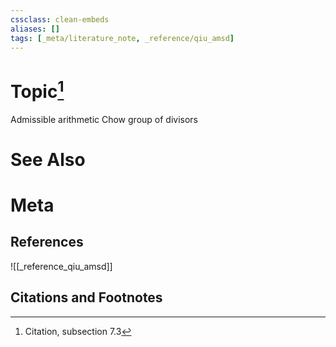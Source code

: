 ```yaml
---
cssclass: clean-embeds
aliases: []
tags: [_meta/literature_note, _reference/qiu_amsd]
---
```

# Topic[^1]
Admissible arithmetic Chow group of divisors

# See Also

# Meta
## References
![[_reference_qiu_amsd]]


## Citations and Footnotes
[^1]: Citation, subsection 7.3